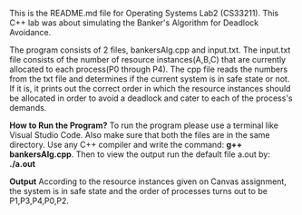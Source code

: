 This is the README.md file for Operating Systems Lab2 (CS33211).
This C++ lab was about simulating the Banker's Algorithm for Deadlock Avoidance.

The program consists of 2 files, bankersAlg.cpp and input.txt.
The input.txt file consists of the number of resource instances(A,B,C) that are currently allocated to each process(P0 through P4).
The cpp file reads the numbers from the txt file and determines if the current system is in safe state or not.
If it is, it prints out the correct order in which the resource instances should be allocated in order to avoid a deadlock and
cater to each of the process's demands.

**How to Run the Program?**
To run the program please use a terminal like Visual Studio Code.
Also make sure that both the files are in the same directory.
Use any C++ compiler and write the command: **g++ bankersAlg.cpp**.
Then to view the output run the default file a.out by: **./a.out**

**Output**
According to the resource instances given on Canvas assignment, the system is in safe state and the 
order of processes turns out to be P1,P3,P4,P0,P2.
